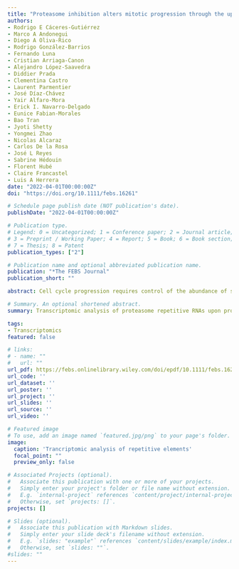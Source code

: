 ```yaml
---
title: "Proteasome inhibition alters mitotic progression through the upregulation of centromeric α‐Satellite RNAs"
authors:
- Rodrigo E Cáceres‐Gutiérrez 
- Marco A Andonegui
- Diego A Oliva‐Rico 
- Rodrigo González‐Barrios
- Fernando Luna
- Cristian Arriaga‐Canon
- Alejandro López‐Saavedra
- Diddier Prada 
- Clementina Castro
- Laurent Parmentier
- José Díaz‐Chávez
- Yair Alfaro‐Mora
- Erick I. Navarro-Delgado
- Eunice Fabian‐Morales
- Bao Tran
- Jyoti Shetty
- Yongmei Zhao
- Nicolas Alcaraz
- Carlos De la Rosa
- José L Reyes
- Sabrine Hédouin
- Florent Hubé
- Claire Francastel
- Luis A Herrera
date: "2022-04-01T00:00:00Z"
doi: "https://doi.org/10.1111/febs.16261"

# Schedule page publish date (NOT publication's date).
publishDate: "2022-04-01T00:00:00Z"

# Publication type.
# Legend: 0 = Uncategorized; 1 = Conference paper; 2 = Journal article;
# 3 = Preprint / Working Paper; 4 = Report; 5 = Book; 6 = Book section;
# 7 = Thesis; 8 = Patent
publication_types: ["2"]

# Publication name and optional abbreviated publication name.
publication: "*The FEBS Journal"
publication_short: ""

abstract: Cell cycle progression requires control of the abundance of several proteins and RNAs over space and time to properly transit from one phase to the next and to ensure faithful genomic inheritance in daughter cells. The proteasome, the main protein degradation system of the cell, facilitates the establishment of a proteome specific to each phase of the cell cycle. Its activity also strongly influences transcription. Here, we detected the upregulation of repetitive RNAs upon proteasome inhibition in human cancer cells using RNA-seq. The effect of proteasome inhibition on centromeres was remarkable, especially on α-Satellite RNAs. We showed that α-Satellite RNAs fluctuate along the cell cycle and interact with members of the cohesin ring, suggesting that these transcripts may take part in the regulation of mitotic progression. Next, we forced exogenous overexpression and used gapmer oligonucleotide targeting to demonstrate that α-Sat RNAs have regulatory roles in mitosis. Finally, we explored the transcriptional regulation of α-Satellite DNA. Through in silico analyses, we detected the presence of CCAAT transcription factor-binding motifs within α-Satellite centromeric arrays. Using high-resolution three-dimensional immuno-FISH and ChIP-qPCR, we showed an association between the α-Satellite upregulation and the recruitment of the transcription factor NFY-A to the centromere upon MG132-induced proteasome inhibition. Together, our results show that the proteasome controls α-Satellite RNAs associated with the regulation of mitosis.

# Summary. An optional shortened abstract.
summary: Transcriptomic analysis of proteasome repetitive RNAs upon proteasome inhibition in human cancer cells and further experimental characterization show that the proteosome controls α-Satellite RNAs associated with the regulation of mitosis.

tags:
- Transcriptomics
featured: false

# links:
# - name: ""
#   url: ""
url_pdf: https://febs.onlinelibrary.wiley.com/doi/epdf/10.1111/febs.16261
url_code: ''
url_dataset: ''
url_poster: ''
url_project: ''
url_slides: ''
url_source: ''
url_video: ''

# Featured image
# To use, add an image named `featured.jpg/png` to your page's folder. 
image:
  caption: 'Trancriptomic analysis of repetitive elements'
  focal_point: ""
  preview_only: false

# Associated Projects (optional).
#   Associate this publication with one or more of your projects.
#   Simply enter your project's folder or file name without extension.
#   E.g. `internal-project` references `content/project/internal-project/index.md`.
#   Otherwise, set `projects: []`.
projects: []

# Slides (optional).
#   Associate this publication with Markdown slides.
#   Simply enter your slide deck's filename without extension.
#   E.g. `slides: "example"` references `content/slides/example/index.md`.
#   Otherwise, set `slides: ""`.
#slides: ""
---
```


